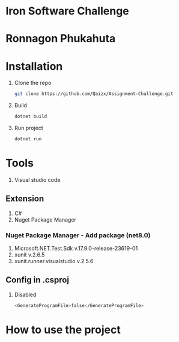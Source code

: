 # Iron Software Challenge
# Ronnagon Phukahuta

# Installation
1. Clone the repo
   ```sh
   git clone https://github.com/Qaizx/Assignment-Challenge.git
   ```
2. Build
   ```sh
   dotnet build
   ```
3. Run project
   ```sh
   dotnet run
   ```

# Tools
1. Visual studio code

## Extension
1. C#
2. Nuget Package Manager

### Nuget Package Manager - Add package (net8.0)
1. Microsoft.NET.Test.Sdk v.17.9.0-release-23619-01
2. xunit v.2.6.5
3. xunit.runner.visualstudio v.2.5.6

## Config in .csproj
1. Disabled
   ```sh
   <GenerateProgramFile>false</GenerateProgramFile>
   ```

# How to use the project

